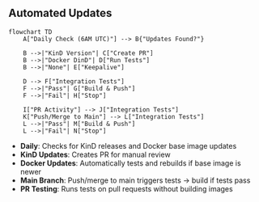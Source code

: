 ## Automated Updates

```mermaid
flowchart TD
    A["Daily Check (6AM UTC)"] --> B{"Updates Found?"}
    
    B -->|"KinD Version"| C["Create PR"]
    B -->|"Docker DinD"| D["Run Tests"]
    B -->|"None"| E["Keepalive"]
    
    D --> F["Integration Tests"]
    F -->|"Pass"| G["Build & Push"]
    F -->|"Fail"| H["Stop"]
    
    I["PR Activity"] --> J["Integration Tests"]
    K["Push/Merge to Main"] --> L["Integration Tests"]
    L -->|"Pass"| M["Build & Push"]
    L -->|"Fail"| N["Stop"]
```

- **Daily**: Checks for KinD releases and Docker base image updates
- **KinD Updates**: Creates PR for manual review  
- **Docker Updates**: Automatically tests and rebuilds if base image is newer
- **Main Branch**: Push/merge to main triggers tests → build if tests pass
- **PR Testing**: Runs tests on pull requests without building images